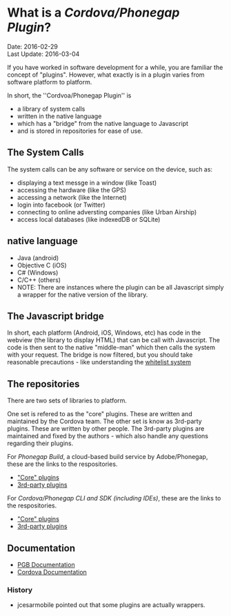 # What is a *Cordova/Phonegap Plugin*? #
Date: 2016-02-29<br>
Last Update: 2016-03-04

If you have worked in software development for a while, you are familiar the concept of "plugins". However, what exactly is in a plugin varies from software platform to platform.

In short, the ''Cordvoa/Phonegap Plugin'' is
- a library of system calls
- written in the native language 
- which has a "bridge" from the native language to Javascript
- and is stored in repositories for ease of use.

## The System Calls ##

The system calls can be any software or service on the device, such as:

- displaying a text messge in a window (like Toast)
- accessing the hardware (like the GPS)
- accessing a network (like the Internet)
- login into facebook (or Twitter)
- connecting to online adversting companies (like Urban Airship)
- access local databases (like indexedDB or SQLite)

## native language ##

- Java (android) 
- Objective C (iOS)
- C# (Windows)
- C/C++ (others)
- NOTE: There are instances where the plugin can be all Javascript simply a wrapper for the native version of the library.

## The Javascript bridge ##

In short, each platform (Android, iOS, Windows, etc) has code in the webview (the library to display HTML) that can be call with Javascript. The code is then sent to the native "middle-man" which then calls the system with your request. The bridge is now filtered, but you should take reasonable precautions - like understanding the [whitelist system](https://github.com/jessemonroy650/top-phonegap-mistakes/blob/master/the-whitelist-system.md)

## The repositories ##

There are two sets of libraries to platform.

One set is refered to as the "core" plugins. These are written and maintained by the Cordova team. The other set is know as 3rd-party plugins. These are written by other people. The 3rd-party plugins are maintained and fixed by the authors - which also handle any questions regarding their plugins.

For *Phonegap Build*, a cloud-based build service by Adobe/Phonegap, these are the links to the respositories.

- ["Core" plugins](https://build.phonegap.com/plugins/core/)
- [3rd-party plugins](http://cordova.apache.org/plugins/)

For *Cordova/Phonegap CLI and SDK (including IDEs)*, these are the links to the respositories.

- ["Core" plugins](http://cordova.apache.org/docs/en/6.x/cordova/plugins/pluginapis.html)
- [3rd-party plugins](http://cordova.apache.org/plugins/)

## Documentation ##

- [PGB Documentation](http://docs.build.phonegap.com/en_US/configuring_plugins.md.html#Plugins)
- [Cordova Documentation](http://cordova.apache.org/docs/en/6.x/plugin_ref/plugman.html)


### History ###

- jcesarmobile pointed out that some plugins are actually wrappers.
